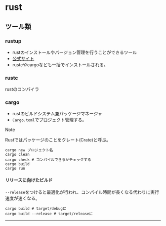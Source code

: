 # rust

## ツール類

### rustup

- rustのインストールやバージョン管理を行うことができるツール
- [公式サイト](https://rustup.rs/)
- rustcやcargoなども一括でインストールされる。

### rustc

rustのコンパイラ

### cargo

- rustのビルドシステム兼パッケージマネージャ
- `Cargo.toml`でプロジェクト管理する。

> [!NOTE]
> Rustではパッケージのことをクレート(Crate)と呼ぶ。

```shell
cargo new プロジェクト名
cargo clean
cargo check # コンパイルできるかチェックする
cargo build
cargo run
```

#### リリースに向けたビルド

`--release`をつけると最適化が行われ、コンパイル時間が長くなる代わりに実行速度が速くなる。

```shell
cargo build # target/debugに
cargo build --release # target/releaseに
```

---
